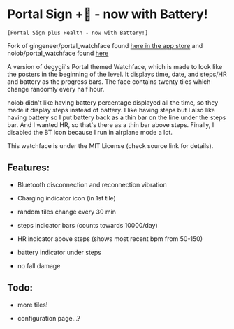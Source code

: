 # Portal Sign +💟 - now with Battery!

`[Portal Sign plus Health - now with Battery!]`

Fork of gingeneer/portal_watchface found [here in the app store](https://apps.rebble.io/en_US/application/556382a65c83e51dbb000091) and noiob/portal_watchface found [here](https://apps.rebble.io/en_US/application/5832c17200355a8634000185)

A version of degygii's Portal themed Watchface, which is made to look like the posters in the beginning of the level. It displays time, date, and steps/HR and battery as the progress bars. The face contains twenty tiles which change randomly every half hour.

noiob didn't like having battery percentage displayed all the time, so they made it display steps instead of battery. I like having steps but I also like having battery so I put battery back as a thin bar on the line under the steps bar. And I wanted HR, so that's there as a thin bar above steps. Finally, I disabled the BT icon because I run in airplane mode a lot.

This watchface is under the MIT License (check source link for details).

## Features:

- Bluetooth disconnection and reconnection vibration

- Charging indicator icon (in 1st tile)

- random tiles change every 30 min

- steps indicator bars (counts towards 10000/day)

- HR indicator above steps (shows most recent bpm from 50-150)

- battery indicator under steps

- no fall damage

## Todo:

- more tiles!

- configuration page...?


